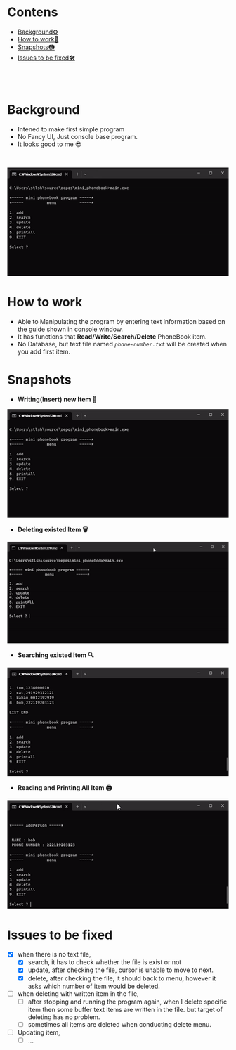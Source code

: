 # Contens
- [Background⚙️](#background)
- [How to work🚀](#how-to-work)
- [Snapshots📷](#snapshots)
- [Issues to be fixed🛠️](#issues-to-be-fixed)
<br>
<br>



# Background
- Intened to make first simple program
- No Fancy UI, Just console base program.
- It looks good to me 😎
<br>

![home](img/home.gif)

# How to work
- Able to Manipulating the program by entering text information based on the guide shown in console window.
- It has functions that **Read/Write/Search/Delete** PhoneBook item. 
- No Database, but text file named *```phone-number.txt```* will be created when you add first item.


# Snapshots

* **Writing(Insert) new Item 📝**

![write](img/insert.gif)


* **Deleting existed Item 🗑️**

![Delete](img/delete.gif)


* **Searching existed Item 🔍**

![search](img/search.gif)


* **Reading and Printing All Item 🖨️**

![readAll](img/readAll.gif)


# Issues to be fixed
- [x] when there is no text file,
    - [x] search, it has to check whether the file is exist or not
    - [x] update, after checking the file, cursor is unable to move to next.
    - [x] delete, after checking the file, it should back to menu, however it asks which number of item would be deleted.
- [ ] when deleting with written item in the file,
    - [ ] after stopping and running the program again, when I delete specific item then some buffer text items are written in the file. but target of deleting has no problem. 
    - [ ] sometimes all items are deleted when conducting delete menu.
- [ ] Updating item,
    - [ ] ... 
